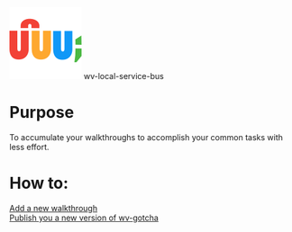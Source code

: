 ![](https://raw.githubusercontent.com/wV-software/icons/main/Wv/Product%20Icon/wv_128x128.png) wv-local-service-bus
# Purpose
To accumulate your walkthroughs to accomplish your common tasks with less effort.

# How to:
[Add a new walkthrough](./howTo_addWalkthrough.md)
<br>
[Publish you a new version of wv-gotcha](./howTo_publishANewVersion.md)
<br>
    